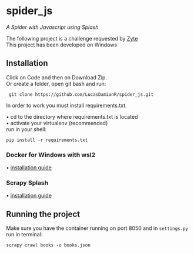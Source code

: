 <h1> spider_js</h1>
<i> A Spider with Javascript using Splash</i>


The following project is a challenge requested by [Zyte](https://www.zyte.com/) </br>
This project has been developed on Windows 

<h2>Installation</h2>

Click on Code and then on Download Zip.</br>
Or create a folder, open git bash and run:
<pre><code> git clone https://github.com/LucasDamianR/spider_js.git </code></pre>

In order to work you must install requirements.txt. 

• cd to the directory where requirements.txt is located</br>
• activate your virtualenv (recommended)</br>
run in your shell:
<pre><code>pip install -r requirements.txt</code></pre>

<h3> Docker for Windows with wsl2</h3>

• [installation guide](https://docs.docker.com/desktop/windows/wsl/)

<h3> Scrapy Splash </h3>

• [installation guide](https://github.com/scrapy-plugins/scrapy-splash)

<h2>Running the project</h2>

Make sure you have the container running on port 8050 and in <code>settings.py</code></br>
run in terminal:
<pre><code>scrapy crawl books -o books.json</code></pre>
